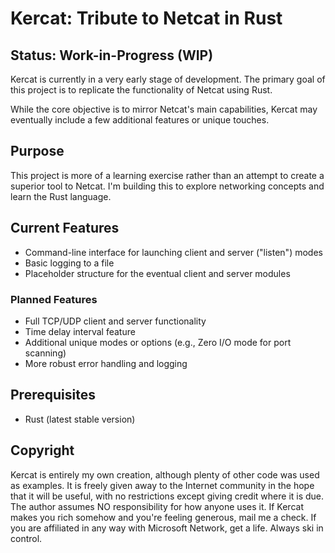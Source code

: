 # Kercat: Tribute to Netcat in Rust

## Status: Work-in-Progress (WIP)

Kercat is currently in a very early stage of development. The primary goal of this project is to replicate the functionality of Netcat using Rust.

While the core objective is to mirror Netcat's main capabilities, Kercat may eventually include a few additional features or unique touches.

## Purpose

This project is more of a learning exercise rather than an attempt to create a superior tool to Netcat. I'm building this to explore networking concepts and learn the Rust language.

## Current Features

- Command-line interface for launching client and server ("listen") modes
- Basic logging to a file
- Placeholder structure for the eventual client and server modules

### Planned Features

- Full TCP/UDP client and server functionality
- Time delay interval feature
- Additional unique modes or options (e.g., Zero I/O mode for port scanning)
- More robust error handling and logging

## Prerequisites

- Rust (latest stable version)

## Copyright

Kercat is entirely my own creation, although plenty of other code was used as examples. It is freely given away to the Internet community in the hope that it will be useful, with no restrictions except giving credit where it is due. The author assumes NO responsibility for how anyone uses it. If Kercat makes you rich somehow and you're feeling generous, mail me a check. If you are affiliated in any way with Microsoft Network, get a life. Always ski in control.